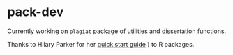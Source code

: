 # pack-dev

Currently working on `plagiat` package of utilities and dissertation functions.

Thanks to Hilary Parker for her [quick start guide](https://hilaryparker.com/2014/04/29/writing-an-r-package-from-scratch/)
) to R packages.
